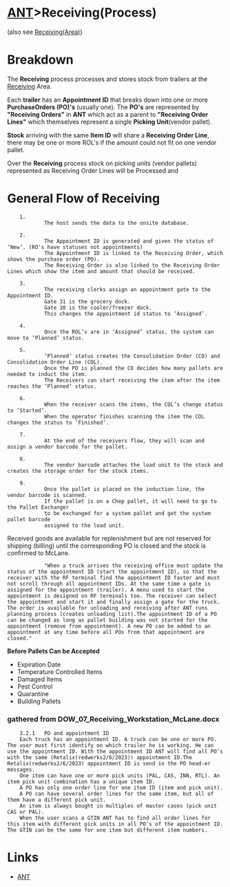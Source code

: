 # [ANT](/ANTWIKI.md)>Receiving(Process)

(also see [Receiving(Area)](/Areas/Receiving/Receiving.md))

# Breakdown

The **Receiving** process processes and stores stock from trailers at the [Receiving](/Areas/Receiving/Receiving.md) Area. 

Each **trailer** has an **Appointment ID** that breaks down into one or more **PurchaseOrders (PO)'s** (usually one).
The **PO's** are represented by **"Receiving Orders"** in **ANT** which act as a parent to **"Receiving Order Lines"** which themselves represent a single **Picking Unit**(vendor pallet).

**Stock** arriving with the same **Item ID** will share a **Receiving Order Line**, there may be one or more ROL's if the amount could not fit on one vendor pallet.

Over the **Receiving** process stock on picking units (vendor pallets) represented as Receiving Order Lines will be Processed and  

# General Flow of Receiving

        1.
                The host sends the data to the onsite database. 

        2.	
                The Appointment ID is generated and given the status of ‘New’. (RO's have statuses not appointments)
                The Appointment ID is linked to the Receiving Order, which shows the purchase order (PO).
                The Receiving Order is also linked to the Receiving Order Lines which show the item and amount that should be received. 

        3.	
                The receiving clerks assign an appointment gate to the Appointment ID.
                Gate 31 is the grocery dock.
                Gate 10 is the cooler/freezer dock.
                This changes the appointment id status to ‘Assigned’.

        4.	
                Once the ROL’s are in ‘Assigned’ status, the system can move to ‘Planned’ status.

        5.	
                ‘Planned’ status creates the Consolidation Order (CO) and Consolidation Order Line (COL). 
                Once the PO is planned the CO decides how many pallets are needed to induct the item.
                The Receivers can start receiving the item after the item reaches the ‘Planned’ status.

        6.	
                When the receiver scans the items, the COL’s change status to ‘Started’.
                When the operator finishes scanning the item the COL changes the status to ‘Finished’.

        7.	
                At the end of the receivers flow, they will scan and assign a vendor barcode for the pallet.

        8.	
                The vendor barcode attaches the load unit to the stock and creates the storage order for the stock items.

        9.	
                Once the pallet is placed on the induction line, the vendor barcode is scanned.
                If the pallet is on a Chep pallet, it will need to go to the Pallet Exchanger
                to be exchanged for a system pallet and get the system pallet barcode 
                assigned to the load unit.



Received goods are available for replenishment but are not reserved for shipping (billing) until the corresponding PO is closed and the stock is confirmed to McLane. 


                "When a truck arrives the receiving office must update the status of the appointment ID (start the appointment ID), so that the receiver with the RF terminal find the appointment ID faster and must not scroll through all appointment IDs. At the same time a gate is assigned for the appointment (trailer). A menu used to start the appointment is designed on RF terminals too. The receiver can select the appointment and start it and finally assign a gate for the truck. The order is available for unloading and receiving after ANT runs planning process (creates unloading list).The appointment ID of a PO can be changed as long as pallet building was not started for the appointment (remove from appointment). A new PO can be added to an appointment at any time before all POs from that appointment are closed."

**Before Pallets Can be Accepted**

- Expiration Date
- Temperature Controlled Items
- Damaged Items
- Pest Control
- Quarantine
- Building Pallets





### gathered from DOW_07_Receiving_Workstation_McLane.docx

        3.2.1	PO and appointment ID
        Each truck has an appointment ID. A truck can be one or more PO. The user must first identify on which trailer he is working. He can use the appointment ID. With the appointment ID ANT will find all PO’s with the same (Retalix(redwerks2/6/2023)) appointment ID.The Retalix(redwerks2/6/2023) appointment ID is send in the PO head-er messages.
        One item can have one or more pick units (PAL, CAS, INN, RTL). An item pick unit combination has a unique item ID.
        A PO has only one order line for one item ID (item and pick unit).
        A PO can have several order lines for the same item, but all of them have a different pick unit.
        An item is always bought in multiples of master cases (pick unit CAS or PAL).
        When the user scans a GTIN ANT has to find all order lines for this item with different pick units in all PO’s of the appointment ID. The GTIN can be the same for one item but different item numbers. 



# Links
- [ANT](/ANTWIKI.md)

